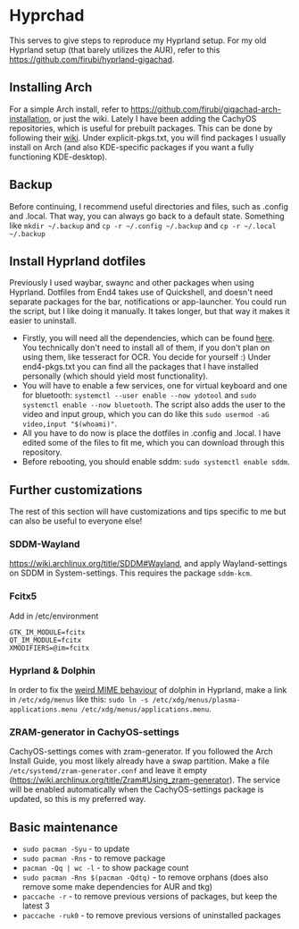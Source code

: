 # Hyprchad
This serves to give steps to reproduce my Hyprland setup. For my old Hyprland setup (that barely utilizes the AUR), refer to this https://github.com/firubi/hyprland-gigachad.

## Installing Arch
For a simple Arch install, refer to https://github.com/firubi/gigachad-arch-installation, or just the wiki. Lately I have been adding the CachyOS repositories, which is useful for prebuilt packages. This can be done by following their [wiki](https://wiki.cachyos.org/features/optimized_repos/). Under explicit-pkgs.txt, you will find packages I usually install on Arch (and also KDE-specific packages if you want a fully functioning KDE-desktop).

## Backup
Before continuing, I recommend useful directories and files, such as .config and .local. That way, you can always go back to a default state. Something like `mkdir ~/.backup` and `cp -r ~/.config ~/.backup` and `cp -r ~/.local ~/.backup`

## Install Hyprland dotfiles
Previously I used waybar, swaync and other packages when using Hyprland. Dotfiles from End4 takes use of Quickshell, and doesn't need separate packages for the bar, notifications or app-launcher. You could run the script, but I like doing it manually. It takes longer, but that way it makes it easier to uninstall. 
- Firstly, you will need all the dependencies, which can be found [here](https://github.com/end-4/dots-hyprland/tree/main/arch-packages). You technically don't need to install all of them, if you don't plan on using them, like tesseract for OCR. You decide for yourself :) Under end4-pkgs.txt you can find all the packages that I have installed personally (which should yield most functionality).
- You will have to enable a few services, one for virtual keyboard and one for bluetooth: `systemctl --user enable --now ydotool` and `sudo systemctl enable --now bluetooth`. The script also adds the user to the video and input group, which you can do like this `sudo usermod -aG video,input "$(whoami)"`.
- All you have to do now is place the dotfiles in .config and .local. I have edited some of the files to fit me, which you can download through this repository.
- Before rebooting, you should enable sddm: `sudo systemctl enable sddm`.

## Further customizations
The rest of this section will have customizations and tips specific to me but can also be useful to everyone else!

### SDDM-Wayland
https://wiki.archlinux.org/title/SDDM#Wayland, and apply Wayland-settings on SDDM in System-settings. This requires the package `sddm-kcm`.

### Fcitx5
Add in /etc/environment
```
GTK_IM_MODULE=fcitx
QT_IM_MODULE=fcitx
XMODIFIERS=@im=fcitx
```

### Hyprland & Dolphin
In order to fix the [weird MIME behaviour](https://bbs.archlinux.org/viewtopic.php?pid=2167579#p2167579) of dolphin in Hyprland, make a link in `/etc/xdg/menus` like this: `sudo ln -s /etc/xdg/menus/plasma-applications.menu /etc/xdg/menus/applications.menu`. 

### ZRAM-generator in CachyOS-settings
CachyOS-settings comes with zram-generator. If you followed the Arch Install Guide, you most likely already have a swap partition. Make a file `/etc/systemd/zram-generator.conf` and leave it empty (https://wiki.archlinux.org/title/Zram#Using_zram-generator). The service will be enabled automatically when the CachyOS-settings package is updated, so this is my preferred way. 

## Basic maintenance
- `sudo pacman -Syu` - to update
- `sudo pacman -Rns` - to remove package
- `pacman -Qq | wc -l` - to show package count
- `sudo pacman -Rns $(pacman -Qdtq)` - to remove orphans (does also remove some make dependencies for AUR and tkg)
- `paccache -r` - to remove previous versions of packages, but keep the latest 3
- `paccache -ruk0` - to remove previous versions of uninstalled packages
